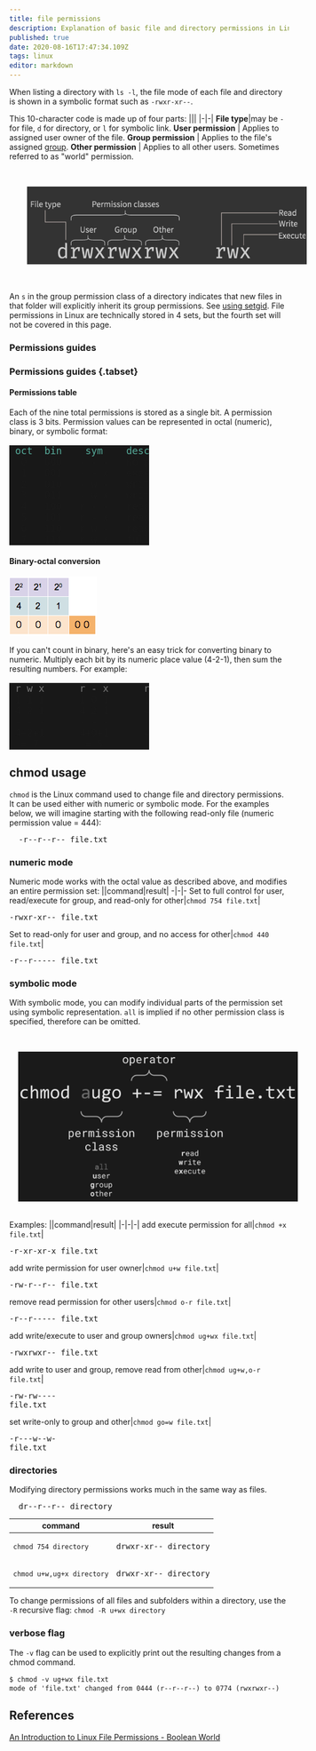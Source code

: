 ```yaml
---
title: file permissions
description: Explanation of basic file and directory permissions in Linux, as well as chmod usage
published: true
date: 2020-08-16T17:47:34.109Z
tags: linux
editor: markdown
---
```


When listing a directory with `ls -l`, the file mode of each file and directory is shown in a symbolic format such as `-rwxr-xr--`.

This 10-character code is made up of four parts:
|||
|-|-|
**File type**|may be `-` for file, `d` for directory, or `l` for symbolic link.
**User permission** | Applies to assigned user owner of the file.
**Group permission** | Applies to the file's assigned [group](/Linux/groups).
**Other permission** | Applies to all other users. Sometimes referred to as "world" permission.

<img src="/assets/classes.png.webp" style="filter: invert(.8); padding: 32px" />

An `s` in the group permission class of a directory indicates that new files in that folder will explicitly inherit its group permissions. See [using setgid](/Linux/groups#using-setgid). File permissions in Linux are technically stored in 4 sets, but the fourth set will not be covered in this page.

### Permissions guides
### Permissions guides {.tabset}
#### Permissions table
Each of the nine total permissions is stored as a single bit. A permission class is 3 bits. Permission values can be represented in octal (numeric), binary, or symbolic format:
<br>
<pre style="font-size: 1.25em; background-color: #181818; width: 50%">
<span style="color: #5a9"> oct  bin    sym    description</span>
  0   000   - - -   no permissions
  1   001   - - x   execute only
  2   010   - w -   write only
  3   011   - w x   write and execute
  4   100   r - -   read only
  5   101   r - x   read and execute
  6   110   r w -   read and write
  7   111   r w x   full control
</pre>

#### Binary-octal conversion
![binary_counter_3digits.gif](/assets/binary_counter_3digits.gif)

If you can't count in binary, here's an easy trick for converting binary to numeric. Multiply each bit by its numeric place value (4-2-1), then sum the resulting numbers. For example:
<pre style="font-size: 1.25em; background-color: #181818; width: 50%">
<span style="color: #777"> r w x      r - x      r - -</span>
 1 1 1      1 0 1      1 0 0
 4 2 1      4 2 1      4 2 1
 - - -      - - -      - - -
 4+2+1      4+0+1      4+0+0
  = 7        = 5        = 4
</pre>

## chmod usage
`chmod` is the Linux command used to change file and directory permissions. It can be used either with numeric or symbolic mode.  For the examples below, we will imagine starting with the following read-only file (numeric permission value = 444):
<br>
<pre>
  -r--r--r-- file.txt
</pre>

### numeric mode
Numeric mode works with the octal value as described above, and modifies an entire permission set:
||command|result|
-|-|-
Set to full control for user, read/execute for group, and read-only for other|`chmod 754 file.txt`|<pre>-rwxr-xr-- file.txt</pre>
Set to read-only for user and group, and no access for other|`chmod 440 file.txt`|<pre>-r--r----- file.txt</pre>

### symbolic mode
With symbolic mode, you can modify individual parts of the permission set using symbolic representation.
`all` is implied if no other permission class is specified, therefore can be omitted.

<img src="/assets/chmod.png" style="filter: invert(.9); padding: 32px 0 16px 16px" />

Examples:
||command|result|
|-|-|-|
add execute permission for all|`chmod +x file.txt`|<pre>-r-xr-xr-x file.txt</pre>
add write permission for user owner|`chmod u+w file.txt`|<pre>-rw-r--r-- file.txt</pre>
remove read permission for other users|`chmod o-r file.txt`|<pre>-r--r----- file.txt</pre>
add write/execute to user and group owners|`chmod ug+wx file.txt`|<pre>-rwxrwxr-- file.txt</pre>
add write to user and group, remove read from other|`chmod ug+w,o-r file.txt`|<pre>-rw-rw---- file.txt</pre>
set write-only to group and other|`chmod go=w file.txt`|<pre>-r---w--w- file.txt</pre>

### directories
Modifying directory permissions works much in the same way as files.
<pre>
  dr--r--r-- directory
</pre>
|command|result|
|-|-|
`chmod 754 directory`|<pre>drwxr-xr-- directory</pre>
`chmod u+w,ug+x directory`|<pre>drwxr-xr-- directory</pre>

To change permissions of all files and subfolders within a directory, use the `-R` recursive flag:
`chmod -R u+wx directory`

### verbose flag
The `-v` flag can be used to explicitly print out the resulting changes from a chmod command.
```shell-session
$ chmod -v ug+wx file.txt
mode of 'file.txt' changed from 0444 (r--r--r--) to 0774 (rwxrwxr--)
```

## References
[An Introduction to Linux File Permissions - Boolean World](https://www.booleanworld.com/introduction-linux-file-permissions/)